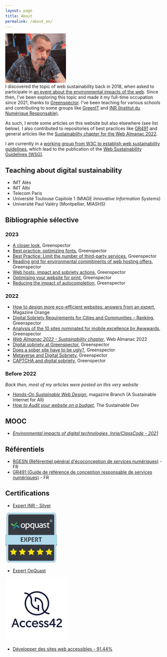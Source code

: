```yaml
---
layout: page
title: About
permalink: /about_en/
---
```


![Portrait LauDev](/assets/laudev-min.png)  
I discovered the topic of web sustainability back in 2018, when asked to participate in [an event about the environmental impacts of the web](https://maisondelavenir.eu/developper-le-pouvoir-dagir/retour-sur-la-2eme-edition-de-limpact-ecologique-du-numerique/). Since then, I've been exploring this topic and made it my full-time occupation since 2021, thanks to [Greenspector](https://greenspector.com). 
I've been teaching for various schools and contributing to some groups like [GreenIT](https://collectif.greenit.fr/) and [INR (Institut du Numérique Responsable)](https://institutnr.org/).

As such, I wrote some articles on this website but also elsewhere (see list below). 
I also contributed to repositories of best practices like [GR491](https://gr491.isit-europe.org/en/) and general articles like the [Sustainability chapter for the Web Almanac 2022](https://almanac.httparchive.org/en/2022/sustainability).  
  
I am currently in a [working group from W3C to establish web sustainability guidelines](https://www.w3.org/community/sustyweb/), which lead to the publication of the [Web Sustainability Guidelines (WSG)](https://www.w3.org/community/sustyweb/2023/09/07/web-sustainability-guidelines/).
  

## Teaching about digital sustainability
* IMT Alès
* IMT Albi 
* Telecom Paris 
* Université Toulouse Capitole 1 (MIAGE *Innovative Information Systems*) 
* Université Paul Valéry (Montpellier, MIASHS)

## Bibliographie sélective
### 2023
* [A closer look](https://greenspector.com/en/a-closer-look/), Greenspector
* [Best practice: optimizing fonts](https://greenspector.com/en/best-practice-optimizing-fonts/), Greenspector
* [Best Practice: Limit the number of third-party services](https://greenspector.com/en/best-practice-limit-the-number-of-third-party-services/), Greenspector
* [Reading grid for environmental commitments of web hosting offers](https://greenspector.com/en/comparison-of-web-hosting-offers-selected-for-their-environmental-commitments/), Greenspector
* [Web hosts, impact and sobriety actions](https://greenspector.com/en/web-hosts-impact-and-sobriety-actions/), Greenspector
* [Optimising your website for print](https://greenspector.com/en/optimising-your-website-for-print/), Greenspector
* [Reducing the impact of autocompletion](https://greenspector.com/en/reducing-the-impact-of-autocompletion/), Greenspector

### 2022
* [How to design more eco-efficient websites: answers from an expert](https://www.orange.com/en/magazines/digital-innovation-do-you-trust-it-have-positive-impact/how-design-more-eco-efficient), Magazine Orange 
* [Digital Sobriety Requirements for Cities and Communities – Ranking](https://greenspector.com/en/digital-sobriety-requirements-for-cities-and-communities-ranking/), Greenspector 
* [Analysis of the 10 sites nominated for mobile excellence by Awwwards](https://greenspector.com/en/analysis_sites_nominated_mobile_excellence_awwwards/), Greenspector 
* [*Web Almanac 2022 - Sustainability chapter*](https://almanac.httparchive.org/en/2022/sustainability), Web Almanac 2022 
* [Digital sobriety at Greenspector](https://greenspector.com/en/digital-sobriety-at-greenspector/), Greenspector 
* [Does a sober site have to be ugly?](https://greenspector.com/en/does-a-sober-site-have-to-be-ugly/), Greenspector 
* [Metaverse and Digital Sobriety](https://greenspector.com/en/metaverse-and-digital-sobriety/), Greenspector 
* [CAPTCHA and digital sobriety](https://greenspector.com/en/captcha-and-digital-sobriety/), Greenspector

### Before 2022
*Back then, most of my articles were posted on this very website*
* [*Hands-On Sustainable Web Design*](https://branch.climateaction.tech/2020/10/10/hands-on-sustainable-web-design/), magazine Branch (A Sustainable Internet for All)
* [*How to Audit your website on a budget*](https://the-sustainable.dev/how-to-audit-your-website-on-a-budget/), The Sustainable Dev 

## MOOC
* [*Environmental impacts of digital technologies, Inria/ClassCode - 2021*](https://www.fun-mooc.fr/en/courses/environmental-impacts-of-digital-technologies/)

## Référentiels
* [RGESN (Référentiel général d'écoconception de services numériques)](https://ecoresponsable.numerique.gouv.fr/publications/referentiel-general-ecoconception/) - FR
* [GR491 (Guide de référence de conception responsable de services numériques)](https://gr491.isit-europe.org/) - FR
  
## Certifications
* [Expert INR - Silver](https://experts.isit-europe.org/fr/les-expertes-et-experts-nr/laurent-devernay/)  
  
![Expert OpQuast](/assets/opquast.png)  

* [Expert OpQuast](https://directory.opquast.com/fr/certificat/F48V5U/)

![Access42](/assets/logo_access42.jpg)
* [Développer des sites web accessibles - 91.44%](https://access42.net/?lang=fr)
